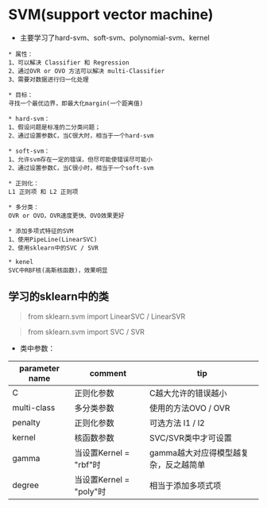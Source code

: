 # SVM(support vector machine)

* 主要学习了hard-svm、soft-svm、polynomial-svm、kernel

~~~
* 属性：
1、可以解决 Classifier 和 Regression
2、通过OVR or OVO 方法可以解决 multi-Classifier
3、需要对数据进行归一化处理

* 目标：
寻找一个最优边界，即最大化margin(一个距离值)

* hard-svm：
1、假设问题是标准的二分类问题；
2、通过设置参数C，当C很大时，相当于一个hard-svm

* soft-svm：
1、允许svm存在一定的错误，但尽可能使错误尽可能小
2、通过设置参数C，当C很小时，相当于一个soft-svm

* 正则化：
L1 正则项 和 L2 正则项

* 多分类：
OVR or OVO，OVR速度更快、OVO效果更好

* 添加多项式特征的SVM
1、使用PipeLine(LinearSVC)
2、使用sklearn中的SVC / SVR

* kenel
SVC中RBF核(高斯核函数)，效果明显
~~~

## 学习的sklearn中的类

> from sklearn.svm import LinearSVC / LinearSVR

> from sklearn.svm import SVC / SVR 

* 类中参数：

|   parameter name  |      comment   |    tip 
|    -----------    |     -----      |  ---------
| C  |   正则化参数 | C越大允许的错误越小
| multi-class  |   多分类参数 | 使用的方法OVO / OVR
| penalty  |   正则化参数 | 可选方法 l1 / l2
| kernel  | 核函数参数  | SVC/SVR类中才可设置 
| gamma  |   当设置Kernel = "rbf"时  | gamma越大对应得模型越复杂，反之越简单
| degree |   当设置Kernel = "poly"时 | 相当于添加多项式项


